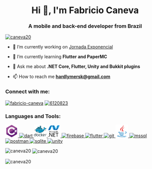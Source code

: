 <h1 align="center">Hi 👋, I'm Fabricio Caneva</h1>
<h3 align="center">A mobile and back-end developer from Brazil</h3>

<p align="left"> <a href="https://github.com/ryo-ma/github-profile-trophy"><img src="https://github-profile-trophy.vercel.app/?username=caneva20" alt="caneva20" /></a> </p>

- 🔭 I’m currently working on [Jornada Exponencial](http://jornadaexponencial.com/)

- 🌱 I’m currently learning **Flutter and PaperMC**

- 💬 Ask me about **.NET Core, Flutter, Unity and Bukkit plugins**

- 📫 How to reach me **hardlymersk@gmail.com**

<h3 align="left">Connect with me:</h3>
<p align="left">
<a href="https://linkedin.com/in/fabricio-caneva" target="blank"><img align="center" src="https://cdn.jsdelivr.net/npm/simple-icons@3.0.1/icons/linkedin.svg" alt="fabricio-caneva" height="30" width="40" /></a>
<a href="https://stackoverflow.com/users/6120823" target="blank"><img align="center" src="https://cdn.jsdelivr.net/npm/simple-icons@3.0.1/icons/stackoverflow.svg" alt="6120823" height="30" width="40" /></a>
</p>

<h3 align="left">Languages and Tools:</h3>
<p align="left"> <a href="https://www.w3schools.com/cs/" target="_blank"> <img src="https://raw.githubusercontent.com/devicons/devicon/master/icons/csharp/csharp-original.svg" alt="csharp" width="40" height="40"/> </a> <a href="https://dart.dev" target="_blank"> <img src="https://www.vectorlogo.zone/logos/dartlang/dartlang-icon.svg" alt="dart" width="40" height="40"/> </a> <a href="https://www.docker.com/" target="_blank"> <img src="https://raw.githubusercontent.com/devicons/devicon/master/icons/docker/docker-original-wordmark.svg" alt="docker" width="40" height="40"/> </a> <a href="https://dotnet.microsoft.com/" target="_blank"> <img src="https://raw.githubusercontent.com/devicons/devicon/master/icons/dot-net/dot-net-original-wordmark.svg" alt="dotnet" width="40" height="40"/> </a> <a href="https://firebase.google.com/" target="_blank"> <img src="https://www.vectorlogo.zone/logos/firebase/firebase-icon.svg" alt="firebase" width="40" height="40"/> </a> <a href="https://flutter.dev" target="_blank"> <img src="https://www.vectorlogo.zone/logos/flutterio/flutterio-icon.svg" alt="flutter" width="40" height="40"/> </a> <a href="https://git-scm.com/" target="_blank"> <img src="https://www.vectorlogo.zone/logos/git-scm/git-scm-icon.svg" alt="git" width="40" height="40"/> </a> <a href="https://www.java.com" target="_blank"> <img src="https://raw.githubusercontent.com/devicons/devicon/master/icons/java/java-original.svg" alt="java" width="40" height="40"/> </a> <a href="https://www.microsoft.com/en-us/sql-server" target="_blank"> <img src="https://cdn.worldvectorlogo.com/logos/microsoft-sql-server.svg" alt="mssql" width="40" height="40"/> </a> <a href="https://postman.com" target="_blank"> <img src="https://www.vectorlogo.zone/logos/getpostman/getpostman-icon.svg" alt="postman" width="40" height="40"/> </a> <a href="https://www.sqlite.org/" target="_blank"> <img src="https://www.vectorlogo.zone/logos/sqlite/sqlite-icon.svg" alt="sqlite" width="40" height="40"/> </a> <a href="https://unity.com/" target="_blank"> <img src="https://www.vectorlogo.zone/logos/unity3d/unity3d-icon.svg" alt="unity" width="40" height="40"/> </a> </p>

<p><img align="left" src="https://github-readme-stats.vercel.app/api/top-langs?username=caneva20&show_icons=true&theme=dark&hide_border=true&locale=en&layout=compact" alt="caneva20" /></p>

<p>&nbsp;<img align="center" src="https://github-readme-stats.vercel.app/api?username=caneva20&show_icons=true&theme=dark&hide_border=true&locale=en" alt="caneva20" /></p>

<p><img align="center" src="https://github-readme-streak-stats.herokuapp.com/?user=caneva20&" alt="caneva20" /></p>
